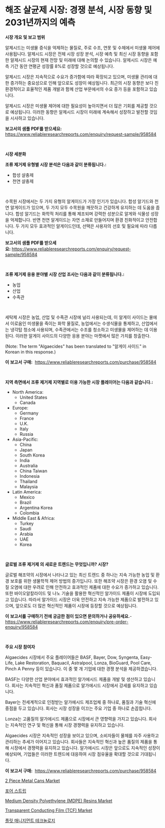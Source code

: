 <p><h1>해조 살균제 시장: 경쟁 분석, 시장 동향 및 2031년까지의 예측</h1></p><p><strong>시장 개요 및 보고 범위</strong></p>
<p><p>알제시드는 미생물 증식을 억제하는 물질로, 주로 수조, 연못 및 수체에서 미생물 제어에 사용됩니다. 알제시드 시장은 전체 시장 성장 분석, 시장 예측 및 최신 시장 동향을 포함한 알제시드 시장의 현재 전망 및 미래에 대해 논의할 수 있습니다. 알제시드 시장은 예측 기간 동안 연평균 성장률 8%로 성장할 것으로 예상됩니다.</p><p>알제시드 시장은 지속적으로 수요가 증가함에 따라 확장되고 있으며, 미생물 관리에 대한 증가하는 중요성으로 인해 앞으로도 성장이 예상됩니다. 최근의 시장 동향은 보다 친환경적이고 효율적인 제품 개발과 함께 산업 부문에서의 수요 증가 등을 포함하고 있습니다.</p><p>알제시드 시장은 미생물 제어에 대한 필요성이 높아지면서 더 많은 기회를 제공할 것으로 예상됩니다. 이러한 동향은 알제시드 시장이 미래에 계속해서 성장하고 발전할 것임을 시사하고 있습니다.</p></p>
<p><strong>보고서의 샘플 PDF를 받으세요:</strong> <a href="https://www.reliableresearchreports.com/enquiry/request-sample/958584">https://www.reliableresearchreports.com/enquiry/request-sample/958584</a></p>
<p>&nbsp;</p>
<p><strong>시장 세분화</strong></p>
<p><strong>조류 제거제 유형별 시장 분석은 다음과 같이 분류됩니다.:</strong></p>
<p><ul><li>합성 살충제</li><li>천연 살충제</li></ul></p>
<p>&nbsp;</p>
<p><p>수목원 시장에서는 두 가지 유형의 알게이드가 가장 인기가 있습니다. 합성 알기드와 천연 알게이드가 있으며, 두 가지 모두 수목원을 깨끗하고 건강하게 유지하는 데 도움을 줍니다. 합성 알기드는 화학적 처리를 통해 제조되며 강력한 성분으로 알게와 식물성 성장을 억제합니다. 반면 천연 알게이드는 자연 소재로 만들어지며 환경 친화적이고 안전합니다. 두 가지 모두 효과적인 알게이드인데, 선택은 사용자의 선호 및 필요에 따라 다릅니다.</p></p>
<p><strong>보고서의 샘플 PDF를 받으세요:</strong>&nbsp;<a href="https://www.reliableresearchreports.com/enquiry/request-sample/958584">https://www.reliableresearchreports.com/enquiry/request-sample/958584</a></p>
<p>&nbsp;</p>
<p><strong> 조류 제거제 응용 분야별 시장 산업 조사는 다음과 같이 분류됩니다.:</strong></p>
<p><ul><li>농업</li><li>산업</li><li>수족관</li></ul></p>
<p>&nbsp;</p>
<p><p>세탁제 시장은 농업, 산업 및 수족관 시장에 널리 사용되는데, 이 알게이 사이드는 물에서 이로움인 미생물을 죽이는 화학 물질로, 농업에서는 수생식물을 통제하고, 산업에서는 냉각탑 청소에 사용되며, 수족관에서는 수조를 청소하고 미생물을 제어하는 데 이용된다. 이러한 알게이 사이드의 다양한 응용 분야는 마켓에서 많은 가치를 창출한다.</p><p>(Note: The term "Algaecides" has been translated to "알게이 사이드" in Korean in this response.)</p></p>
<p><strong>이 보고서 구매:</strong>&nbsp; <a href="https://www.reliableresearchreports.com/purchase/958584">https://www.reliableresearchreports.com/purchase/958584</a></p>
<p>&nbsp;</p>
<p><strong>지역 측면에서 조류 제거제 지역별로 이용 가능한 시장 플레이어는 다음과 같습니다.:</strong></p>
<p><ul>
    <li>
        North America:
        <ul>
            <li>United States</li>
            <li>Canada</li>
        </ul>
    </li>
    <li>
        Europe:
        <ul>
            <li>Germany</li>
            <li>France</li>
            <li>U.K.</li>
            <li>Italy</li>
            <li>Russia</li>
        </ul>
    </li>
    <li>
        Asia-Pacific:
        <ul>
            <li>China</li>
            <li>Japan</li>
            <li>South Korea</li>
            <li>India</li>
            <li>Australia</li>
            <li>China Taiwan</li>
            <li>Indonesia</li>
            <li>Thailand</li>
            <li>Malaysia</li>
        </ul>
    </li>
    <li>
        Latin America:
        <ul>
            <li>Mexico</li>
            <li>Brazil</li>
            <li>Argentina Korea</li>
            <li>Colombia</li>
        </ul>
    </li>
    <li>
        Middle East & Africa:
        <ul>
            <li>Turkey</li>
            <li>Saudi</li>
            <li>Arabia</li>
            <li>UAE</li>
            <li>Korea</li>
        </ul>
    </li>
    </ul></p>
<p>&nbsp;</p>
<p><strong>글로벌 조류 제거제 의 새로운 트렌드는 무엇입니까? 시장?</strong></p>
<p><p>글로벌 해조약의 시장에서 나타나고 있는 최신 트렌드 중 하나는 지속 가능한 농업 및 환경 보호를 위한 생물학적 제어 방법의 증가입니다. 또한 해조약 시장은 환경 오염 및 수질 오염에 대한 우려로 인해 안전하고 효과적인 제품에 대한 수요가 증가하고 있습니다. 또한 바이오알칼라이드 및 나노 기술을 활용한 혁신적인 알가이드 제품이 시장에 도입되고 있습니다. 따라서 알가이드 시장은 더욱 안전하고 지속 가능한 제품으로 발전하고 있으며, 앞으로도 더 많은 혁신적인 제품이 시장에 등장할 것으로 예상됩니다.</p></p>
<p><strong>이 보고서를 구매하기 전에 궁금한 점이 있으면 문의하거나 공유하세요.</strong>- <a href="https://www.reliableresearchreports.com/enquiry/pre-order-enquiry/958584">https://www.reliableresearchreports.com/enquiry/pre-order-enquiry/958584</a></p>
<p>&nbsp;</p>
<p><strong>주요 시장 참여자</strong></p>
<p><p>Algaecides 시장에서 주요 플레이어들은 BASF, Bayer, Dow, Syngenta, Easy-Life, Lake Restoration, Baquacil, Astralpool, Lonza, BioGuard, Pool Care, Pinch A Penny 등이 있습니다. 이 중 몇 개 기업에 대한 경쟁 분석을 제공하겠습니다.</p><p>BASF는 다양한 산업 분야에서 효과적인 알가에시드 제품을 개발 및 생산하고 있습니다. 회사는 지속적인 혁신과 품질 제품으로 알가에시드 시장에서 강세를 유지하고 있습니다.</p><p>Bayer는 전세계적으로 인정받는 알가에시드 제조업체 중 하나로, 품질과 기술 혁신에 중점을 두고 있습니다. 회사는 시장 성장을 이끄는 주요 기업 중 하나로 손꼽힙니다.</p><p>Lonza는 고품질의 알가에시드 제품으로 시장에서 큰 영향력을 가지고 있습니다. 회사는 지속적인 연구 및 혁신을 통해 시장 경쟁력을 유지하고 있습니다.</p><p>Algaecides 시장은 지속적인 성장을 보이고 있으며, 소비자들이 물체를 자주 사용하고 관리하는 추세가 이어지고 있습니다. 회사들은 지속적인 혁신과 높은 품질의 제품을 통해 시장에서 경쟁력을 유지하고 있습니다. 알가에시드 시장은 앞으로도 지속적인 성장이 예상되며, 기업들은 이러한 트렌드에 대응하여 시장 점유율을 확대할 것으로 기대됩니다.</p></p>
<p><strong>이 보고서 구매:</strong>&nbsp;&nbsp;<a href="https://www.reliableresearchreports.com/purchase/958584">https://www.reliableresearchreports.com/purchase/958584</a></p>
<p><p><a href="https://github.com/irfadac/Market-Research-Report-List-2/blob/main/2-piece-metal-cans-market.md">2 Piece Metal Cans Market</a></p><p><a href="https://github.com/lkwggful07722/Market-Research-Report-List-1/blob/main/5506845187135.md">포어 스트립</a></p><p><a href="https://view.publitas.com/reportprime-1/medium-density-polyethylene-mdpe-resins-market-growth-market-trends-covid-19-impact-and-forecasts-for-period-from-2024-2031/">Medium Density Polyethylene (MDPE) Resins Market</a></p><p><a href="https://view.publitas.com/reportprime-1/transparent-conducting-film-tcf-market-provides-a-comprehensive-analysis-including-a-macro-overview-of-the-market-as-well-as-micro-details-such-as-market-size-and-competitive-landscape/">Transparent Conducting Film (TCF) Market</a></p><p><a href="https://medium.com/@dolphinka10/fl%EC%B0%AE%ED%8A%B8-%EA%B4%80%EB%A6%AC-%EA%B8%B0%EC%88%A0-%EC%8B%9C%EC%9E%A5-%EC%9C%A0%ED%98%95-%EC%9D%91%EC%9A%A9-%EB%B0%8F-%EC%A7%80%EB%A6%AC%EB%B3%84-%EC%A2%85%ED%95%A9-%ED%8F%89%EA%B0%80-57a997985495">플릿 매니지먼트 테크놀로지</a></p></p>
